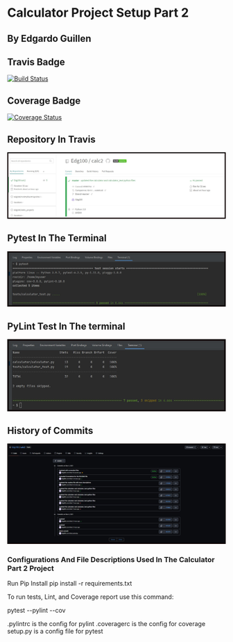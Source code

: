 # Calculator Project Setup Part 2

## By Edgardo Guillen

## Travis Badge

[![Build Status](https://app.travis-ci.com/Edg100/calc2.svg?branch=master)](https://app.travis-ci.com/Edg100/calc2)

## Coverage Badge

[![Coverage Status](https://coveralls.io/repos/github/Edg100/calc2/badge.svg?branch=master)](https://coveralls.io/github/Edg100/calc2?branch=master)

## Repository In Travis

![Travis](Travis.jpg)

## Pytest In The Terminal

![Pytest](Pytest_Test.jpg)

## PyLint Test In The terminal

![PyLint](PyLint_Test.jpg)

## History of Commits

![Commit History](commit_history.jpg)

### Configurations And File Descriptions Used In The Calculator Part 2 Project

Run Pip Install
pip install -r requirements.txt

To run tests, Lint, and Coverage report use this command:

pytest  --pylint --cov

.pylintrc is the config for pylint
.coveragerc is the config for coverage
setup.py is a config file for pytest
